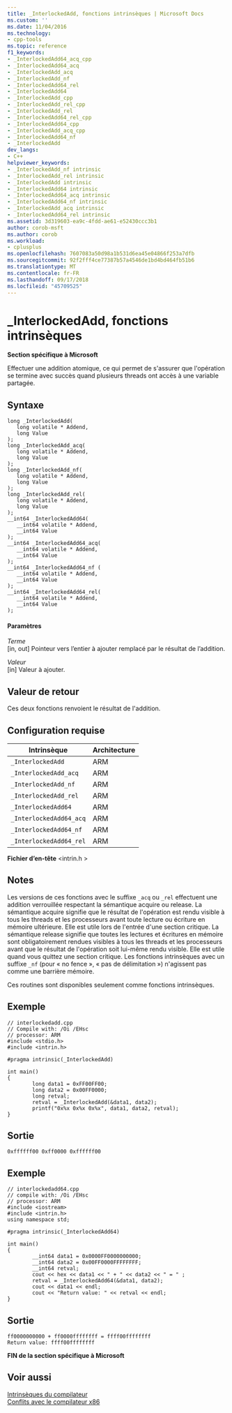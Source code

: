 ```yaml
---
title: _InterlockedAdd, fonctions intrinsèques | Microsoft Docs
ms.custom: ''
ms.date: 11/04/2016
ms.technology:
- cpp-tools
ms.topic: reference
f1_keywords:
- _InterlockedAdd64_acq_cpp
- _InterlockedAdd64_acq
- _InterlockedAdd_acq
- _InterlockedAdd_nf
- _InterlockedAdd64_rel
- _InterlockedAdd64
- _InterlockedAdd_cpp
- _InterlockedAdd_rel_cpp
- _InterlockedAdd_rel
- _InterlockedAdd64_rel_cpp
- _InterlockedAdd64_cpp
- _InterlockedAdd_acq_cpp
- _InterlockedAdd64_nf
- _InterlockedAdd
dev_langs:
- C++
helpviewer_keywords:
- _InterlockedAdd_nf intrinsic
- _InterlockedAdd_rel intrinsic
- _InterlockedAdd intrinsic
- _InterlockedAdd64 intrinsic
- _InterlockedAdd64_acq intrinsic
- _InterlockedAdd64_nf intrinsic
- _InterlockedAdd_acq intrinsic
- _InterlockedAdd64_rel intrinsic
ms.assetid: 3d319603-ea9c-4fdd-ae61-e52430ccc3b1
author: corob-msft
ms.author: corob
ms.workload:
- cplusplus
ms.openlocfilehash: 7607083a50d98a1b531d6ea45e04866f253a7dfb
ms.sourcegitcommit: 92f2fff4ce77387b57a4546de1bd4bd464fb51b6
ms.translationtype: MT
ms.contentlocale: fr-FR
ms.lasthandoff: 09/17/2018
ms.locfileid: "45709525"
---
```

# <a name="interlockedadd-intrinsic-functions"></a>_InterlockedAdd, fonctions intrinsèques
**Section spécifique à Microsoft**  
  
 Effectuer une addition atomique, ce qui permet de s'assurer que l'opération se termine avec succès quand plusieurs threads ont accès à une variable partagée.  
  
## <a name="syntax"></a>Syntaxe  
  
```  
long _InterlockedAdd(  
   long volatile * Addend,  
   long Value  
);  
long _InterlockedAdd_acq(  
   long volatile * Addend,  
   long Value  
);  
long _InterlockedAdd_nf(  
   long volatile * Addend,  
   long Value  
);  
long _InterlockedAdd_rel(  
   long volatile * Addend,  
   long Value  
);  
__int64 _InterlockedAdd64(  
   __int64 volatile * Addend,  
   __int64 Value  
);  
__int64 _InterlockedAdd64_acq(  
   __int64 volatile * Addend,  
   __int64 Value  
);  
__int64 _InterlockedAdd64_nf (  
   __int64 volatile * Addend,  
   __int64 Value  
);  
__int64 _InterlockedAdd64_rel(  
   __int64 volatile * Addend,  
   __int64 Value  
);  
```  
  
#### <a name="parameters"></a>Paramètres  
*Terme*<br/>
[in, out] Pointeur vers l’entier à ajouter remplacé par le résultat de l’addition.  
  
*Valeur*<br/>
[in] Valeur à ajouter.  
  
## <a name="return-value"></a>Valeur de retour  
 Ces deux fonctions renvoient le résultat de l'addition.  
  
## <a name="requirements"></a>Configuration requise  
  
|Intrinsèque|Architecture|  
|---------------|------------------|  
|`_InterlockedAdd`|ARM|  
|`_InterlockedAdd_acq`|ARM|  
|`_InterlockedAdd_nf`|ARM|  
|`_InterlockedAdd_rel`|ARM|  
|`_InterlockedAdd64`|ARM|  
|`_InterlockedAdd64_acq`|ARM|  
|`_InterlockedAdd64_nf`|ARM|  
|`_InterlockedAdd64_rel`|ARM|  
  
 **Fichier d’en-tête** \<intrin.h >  
  
## <a name="remarks"></a>Notes  
 Les versions de ces fonctions avec le suffixe `_acq` ou `_rel` effectuent une addition verrouillée respectant la sémantique acquire ou release. La sémantique acquire signifie que le résultat de l'opération est rendu visible à tous les threads et les processeurs avant toute lecture ou écriture en mémoire ultérieure. Elle est utile lors de l'entrée d'une section critique. La sémantique release signifie que toutes les lectures et écritures en mémoire sont obligatoirement rendues visibles à tous les threads et les processeurs avant que le résultat de l'opération soit lui-même rendu visible. Elle est utile quand vous quittez une section critique. Les fonctions intrinsèques avec un suffixe `_nf` (pour « no fence », « pas de délimitation ») n'agissent pas comme une barrière mémoire.  
  
 Ces routines sont disponibles seulement comme fonctions intrinsèques.  
  
## <a name="example"></a>Exemple  
  
```  
// interlockedadd.cpp  
// Compile with: /Oi /EHsc  
// processor: ARM  
#include <stdio.h>  
#include <intrin.h>  
  
#pragma intrinsic(_InterlockedAdd)  
  
int main()  
{  
        long data1 = 0xFF00FF00;  
        long data2 = 0x00FF0000;  
        long retval;  
        retval = _InterlockedAdd(&data1, data2);  
        printf("0x%x 0x%x 0x%x", data1, data2, retval);  
}  
```  
  
## <a name="output"></a>Sortie  
  
```  
0xffffff00 0xff0000 0xffffff00  
```  
  
## <a name="example"></a>Exemple  
  
```  
// interlockedadd64.cpp  
// compile with: /Oi /EHsc  
// processor: ARM  
#include <iostream>  
#include <intrin.h>  
using namespace std;  
  
#pragma intrinsic(_InterlockedAdd64)  
  
int main()  
{  
        __int64 data1 = 0x0000FF0000000000;  
        __int64 data2 = 0x00FF0000FFFFFFFF;  
        __int64 retval;  
        cout << hex << data1 << " + " << data2 << " = " ;  
        retval = _InterlockedAdd64(&data1, data2);  
        cout << data1 << endl;  
        cout << "Return value: " << retval << endl;  
}  
```  
  
## <a name="output"></a>Sortie  
  
```  
ff0000000000 + ff0000ffffffff = ffff00ffffffff  
Return value: ffff00ffffffff  
```  
  
**FIN de la section spécifique à Microsoft**  
  
## <a name="see-also"></a>Voir aussi  
 [Intrinsèques du compilateur](../intrinsics/compiler-intrinsics.md)   
 [Conflits avec le compilateur x86](../build/conflicts-with-the-x86-compiler.md)